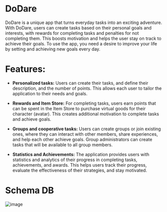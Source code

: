 # DoDare

DoDare is a unique app that turns everyday tasks into an exciting adventure. With DoDare, users can create tasks based on their personal goals and interests, with rewards for completing tasks and penalties for not completing them. This boosts motivation and helps the user stay on track to achieve their goals. To use the app, you need a desire to improve your life by setting and achieving new goals every day.

# Features:

- **Personalized tasks:** Users can create their tasks, and define their description, and the number of points. This allows each user to tailor the application to their needs and goals.

- **Rewards and Item Store:** For completing tasks, users earn points that can be spent in the Item Store to purchase virtual goods for their character (avatar). This creates additional motivation to complete tasks and achieve goals.

- **Groups and cooperative tasks:** Users can create groups or join existing ones, where they can interact with other members, share experiences, and help each other achieve goals. Group administrators can create tasks that will be available to all group members.

- **Statistics and Achievements:** The application provides users with statistics and analytics of their progress in completing tasks, achievements, and awards. This helps users track their progress, evaluate the effectiveness of their strategies, and stay motivated.


# Schema DB
![image](https://github.com/SofiaKhokhlova/DoDare/assets/121389660/fcbd5140-afd5-46aa-b931-9443fec751e8)

